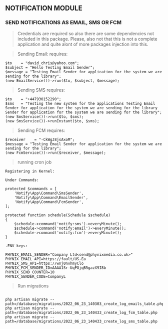 ## NOTIFICATION MODULE 
### SEND NOTIFICATIONS AS EMAIL, SMS OR FCM
> Credentials are required so also there are some dependencies not included in this package. Please, also not that this is not a complete application and quite alont of more packages injection into this.

> Sending Email: requires:
```angular2html
$to    = "david_chris@yahoo.com";
$subject = "Hello Testing Email Sender";
$message = "Testing Email Sender for application for the system we are sending for the library";
(new EmailService())->run($to, $subject, $message);
```

> Sending SMS requires:
```angular2html
$to    = "+447930152290";
$sms   = "Testing the new system for the applications Testing Email Sender for application for the system we are sending for the library Sender for application for the system we are sending for the library";
(new SmsService())->run($to, $sms);
(new SmsService())->runInstant($to, $sms);
```

> Sending FCM requires:
```angular2html
$receiver    = "-CkWgJ8jsAxoM";
$message = "Testing Email Sender for application for the system we are sending for the library";
(new FcmService())->run($receiver, $message);
```

> running cron job

```angular2html
Registering in Kernel:

Under Commands:

protected $commands = [
    'Notify\App\Command\SmsSender',
    'Notify\App\Command\EmailSender',
    'Notify\App\Command\FcmSender',
];

protected function schedule(Schedule $schedule)
{
    $schedule->command('notify:sms')->everyMinute();
    $schedule->command('notify:email')->everyMinute();
    $schedule->command('notify:fcm')->everyMinute();
}
```

````angular2html
.ENV keys:

PHYNIX_EMAIL_SENDER="Company Ltd<send@phynixmedia.co.uk>"
PHYNIX_EMAIL_API=https://fault/US-Ea
PHYNIX_SMS_API=https://wnj0nvhmyClo
PHYNIX_FCM_SENDER_ID=AAAA1Sr-UqPOjqB5gazX9I8b
PHYNIX_SEND_COUNTER=10
PHYNIX_SENDER_CODE=CompanyL
````

> Run migrations
``` 

php artisan migrate --path=/database/migrations/2022_06_23_140303_create_log_emails_table.php
php artisan migrate --path=/database/migrations/2022_06_23_140433_create_log_fcm_table.php
php artisan migrate --path=/database/migrations/2022_06_23_140433_create_log_sms_table.php

```
